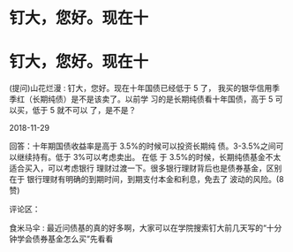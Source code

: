 # 钉大，您好。现在十

# 钉大，您好。现在十

(提问)山花烂漫 : 钉大，您好。现在十年国债已经低于 5 了， 我买的银华信用季季红（长期纯债）是不是该卖了。以前学 习的是长期纯债看十年国债，高于 5 可以买，低于 5 就不可以 了，是不是？

2018-11-29

回答：十年期国债收益率是高于 3.5%的时候可以投资长期纯 债。3-3.5%之间可以继续持有。低于 3%可以考虑卖出。 在低 于 3.5%的时候，长期纯债基金不太适合买入，可以考虑银行 理财过渡一下。很多银行理财背后也是债券基金，区别在于 银行理财有明确的到期时间，到期支付本金和利息，免去了 波动的风险。(8 赞)

评论区：

食米马伞 : 最近问债基的真的好多啊，大家可以在学院搜索钉大前几天写的“十分钟学会债券基金怎么买”先看看